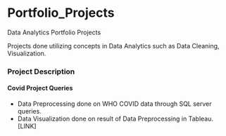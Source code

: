 # Portfolio_Projects
Data Analytics Portfolio Projects

Projects done utilizing concepts in Data Analytics such as Data Cleaning, Visualization.

### Project Description 

#### Covid Project Queries

* Data Preprocessing done on WHO COVID data through SQL server queries.
* Data Visualization done on result of Data Preprocessing in Tableau. [LINK]
